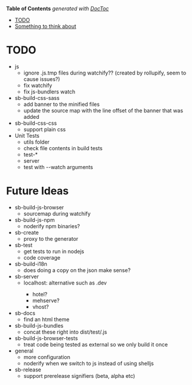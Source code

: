 <!-- START doctoc generated TOC please keep comment here to allow auto update -->
<!-- DON'T EDIT THIS SECTION, INSTEAD RE-RUN doctoc TO UPDATE -->
**Table of Contents**  *generated with [DocToc](https://github.com/thlorenz/doctoc)*

- [TODO](#todo)
- [Something to think about](#something-to-think-about)

<!-- END doctoc generated TOC please keep comment here to allow auto update -->

# TODO
* js
  * ignore .js.tmp files during watchify?? (created by rollupify, seem to cause issues?)
  * fix watchify
  * fix js-bundlers watch
* sb-build-css-sass
  * add banner to the minified files
  * update the source map with the line offset of the banner that was added
* sb-build-css-css
  * support plain css
* Unit Tests
  * utils folder
  * check file contents in build tests
  * test-*
  * server
  * test with --watch arguments

# Future Ideas
* sb-build-js-browser
  * sourcemap during watchify
* sb-build-js-npm
  * noderify npm binaries?
* sb-create
  * proxy to the generator
* sb-test
  * get tests to run in nodejs
  * code coverage
* sb-build-i18n
  * does doing a copy on the json make sense?
* sb-server
  * localhost:<port> alternative such as <module-name>.dev
    * hotel?
    * mehserve?
    * vhost?
* sb-docs
  * find an html theme
* sb-build-js-bundles
  * concat these right into dist/test/<pkg-name>.js
* sb-build-js-browser-tests
  * treat code being tested as external so we only build it once
* general
  * more configuration
  * noderify when we switch to js instead of using shelljs
* sb-release
  * support prerelease signifiers (beta, alpha etc)
